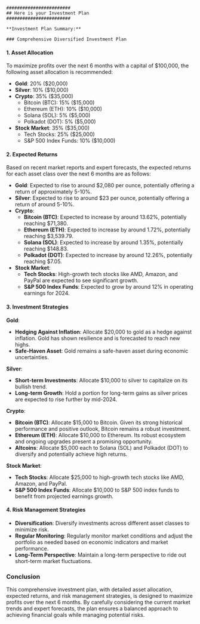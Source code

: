 
    ########################
    ## Here is your Investment Plan
    ########################

    **Investment Plan Summary:**

    ### Comprehensive Diversified Investment Plan

#### 1. Asset Allocation
To maximize profits over the next 6 months with a capital of $100,000, the following asset allocation is recommended:

- **Gold**: 20% ($20,000)
- **Silver**: 10% ($10,000)
- **Crypto**: 35% ($35,000)
  - Bitcoin (BTC): 15% ($15,000)
  - Ethereum (ETH): 10% ($10,000)
  - Solana (SOL): 5% ($5,000)
  - Polkadot (DOT): 5% ($5,000)
- **Stock Market**: 35% ($35,000)
  - Tech Stocks: 25% ($25,000)
  - S&P 500 Index Funds: 10% ($10,000)

#### 2. Expected Returns
Based on recent market reports and expert forecasts, the expected returns for each asset class over the next 6 months are as follows:

- **Gold**: Expected to rise to around $2,080 per ounce, potentially offering a return of approximately 5-10%.
- **Silver**: Expected to rise to around $23 per ounce, potentially offering a return of around 5-10%.
- **Crypto**:
  - **Bitcoin (BTC)**: Expected to increase by around 13.62%, potentially reaching $71,380.
  - **Ethereum (ETH)**: Expected to increase by around 1.72%, potentially reaching $3,539.79.
  - **Solana (SOL)**: Expected to increase by around 1.35%, potentially reaching $148.83.
  - **Polkadot (DOT)**: Expected to increase by around 12.26%, potentially reaching $7.05.
- **Stock Market**:
  - **Tech Stocks**: High-growth tech stocks like AMD, Amazon, and PayPal are expected to see significant growth.
  - **S&P 500 Index Funds**: Expected to grow by around 12% in operating earnings for 2024.

#### 3. Investment Strategies

**Gold**:
- **Hedging Against Inflation**: Allocate $20,000 to gold as a hedge against inflation. Gold has shown resilience and is forecasted to reach new highs.
- **Safe-Haven Asset**: Gold remains a safe-haven asset during economic uncertainties.

**Silver**:
- **Short-term Investments**: Allocate $10,000 to silver to capitalize on its bullish trend.
- **Long-term Growth**: Hold a portion for long-term gains as silver prices are expected to rise further by mid-2024.

**Crypto**:
- **Bitcoin (BTC)**: Allocate $15,000 to Bitcoin. Given its strong historical performance and positive outlook, Bitcoin remains a robust investment.
- **Ethereum (ETH)**: Allocate $10,000 to Ethereum. Its robust ecosystem and ongoing upgrades present a promising opportunity.
- **Altcoins**: Allocate $5,000 each to Solana (SOL) and Polkadot (DOT) to diversify and potentially achieve high returns.

**Stock Market**:
- **Tech Stocks**: Allocate $25,000 to high-growth tech stocks like AMD, Amazon, and PayPal.
- **S&P 500 Index Funds**: Allocate $10,000 to S&P 500 index funds to benefit from projected earnings growth.

#### 4. Risk Management Strategies
- **Diversification**: Diversify investments across different asset classes to minimize risk.
- **Regular Monitoring**: Regularly monitor market conditions and adjust the portfolio as needed based on economic indicators and market performance.
- **Long-Term Perspective**: Maintain a long-term perspective to ride out short-term market fluctuations.

### Conclusion
This comprehensive investment plan, with detailed asset allocation, expected returns, and risk management strategies, is designed to maximize profits over the next 6 months. By carefully considering the current market trends and expert forecasts, the plan ensures a balanced approach to achieving financial goals while managing potential risks.

